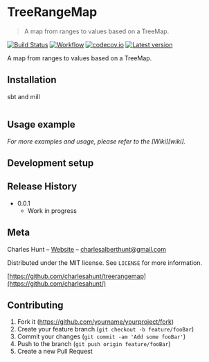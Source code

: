 # TreeRangeMap
> A map from ranges to values based on a TreeMap.

[![Build Status](https://api.travis-ci.org/charlesahunt/treerangemap.svg)](https://travis-ci.org/charlesahunt/treerangemap)
[![Workflow](https://badge.waffle.io/typelevel/treerangemap.svg?label=ready&title=Ready)](https://waffle.io/charlesahunt/treerangemap)
[![codecov.io](http://codecov.io/github/charlesahunt/treerangemap/coverage.svg?branch=master)](http://codecov.io/github/charlesahunt/treerangemap?branch=master)
[![Latest version](https://index.scala-lang.org/charlesahunt/treerangemap/latest.svg?color=orange&v=1)](https://index.scala-lang.org/charlesahunt/treerangemap)

A map from ranges to values based on a TreeMap.

## Installation

sbt and mill

```sh

```

## Usage example


_For more examples and usage, please refer to the [Wiki][wiki]._

## Development setup


## Release History

* 0.0.1
    * Work in progress

## Meta

Charles Hunt – [Website](http://cornfluence.com) – charlesalberthunt@gmail.com

Distributed under the MIT license. See ``LICENSE`` for more information.

[https://github.com/charlesahunt/treerangemap](https://github.com/charlesahunt/)

## Contributing

1. Fork it (<https://github.com/yourname/yourproject/fork>)
2. Create your feature branch (`git checkout -b feature/fooBar`)
3. Commit your changes (`git commit -am 'Add some fooBar'`)
4. Push to the branch (`git push origin feature/fooBar`)
5. Create a new Pull Request